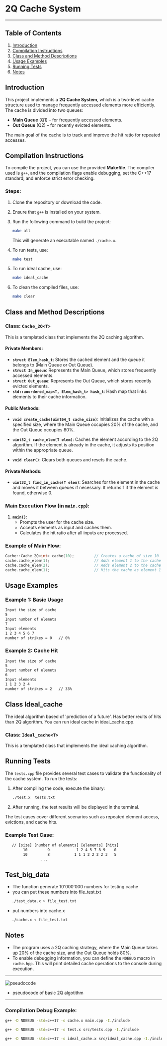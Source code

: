 # 2Q Cache System 
---
## Table of Contents
1. [Introduction](#introduction)
2. [Compilation Instructions](#compilation-instructions)
3. [Class and Method Descriptions](#class-and-method-descriptions)
4. [Usage Examples](#usage-examples)
5. [Running Tests](#running-tests)
6. [Notes](#notes)

## Introduction
This project implements a **2Q Cache System**, which is a two-level cache structure used to manage frequently accessed elements more efficiently. The cache is divided into two queues:
- **Main Queue** (Q1) – for frequently accessed elements.
- **Out Queue**  (Q2) – for recently evicted elements.

The main goal of the cache is to track and improve the hit ratio for repeated accesses.

## Compilation Instructions
To compile the project, you can use the provided **Makefile**. The compiler used is `g++`, and the compilation flags enable debugging, set the C++17 standard, and enforce strict error checking.

### Steps:
1. Clone the repository or download the code.
2. Ensure that `g++` is installed on your system.
3. Run the following command to build the project:
   ```bash
   make all
   ```
   This will generate an executable named `./cache.x`.

4. To run tests, use:
   ```bash
   make test
   ```
5. To run ideal cache, use:
   ```bash
   make ideal_cache
   ```

6. To clean the compiled files, use:
   ```bash
   make clear
   ```

## Class and Method Descriptions

### Class: `Cache_2Q<T>`
This is a templated class that implements the 2Q caching algorithm.

#### Private Members:
- **`struct Elem_hash_t`**: Stores the cached element and the queue it belongs to (Main Queue or Out Queue).
- **`struct In_queue`**: Represents the Main Queue, which stores frequently accessed elements.
- **`struct Out_queue`**: Represents the Out Queue, which stores recently evicted elements.
- **`std::unordered_map<T, Elem_hash_t> hash_t`**: Hash map that links elements to their cache information.
  
#### Public Methods:
- **`void create_cache(uint64_t cache_size)`**:
  Initializes the cache with a specified size, where the Main Queue occupies 20% of the cache, and the Out Queue occupies 80%.
  
- **`uint32_t cache_elem(T elem)`**:
  Caches the element according to the 2Q algorithm. If the element is already in the cache, it adjusts its position within the appropriate queue.

- **`void clear()`**:
  Clears both queues and resets the cache.

#### Private Methods:
- **`uint32_t find_in_cache(T elem)`**:
  Searches for the element in the cache and moves it between queues if necessary. It returns 1 if the element is found, otherwise 0.

### Main Execution Flow (in `main.cpp`):
1. **`main()`**:
   - Prompts the user for the cache size.
   - Accepts elements as input and caches them.
   - Calculates the hit ratio after all inputs are processed.
   
### Example of Main Flow:
```cpp
Cache::Cache_2Q<int> cache(10);         // Creates a cache of size 10
cache.cache_elem(1);                    // Adds element 1 to the cache
cache.cache_elem(2);                    // Adds element 2 to the cache
cache.cache_elem(1);                    // Hits the cache as element 1 is already cached
```

## Usage Examples

### Example 1: Basic Usage
```bash
Input the size of cache
5
Input number of elemets
7
Input elements
1 2 3 4 5 6 7
number of strikes = 0   // 0%
```

### Example 2: Cache Hit
```bash
Input the size of cache
5
Input number of elemets
6
Input elements
1 1 2 3 2 4
number of strikes = 2   // 33%
```

## Class Ideal_cache
   The ideal algorithm based of 'prediction of a future'. Has better reults of hits than 2Q algorithm.
   You can run ideal cache in ideal_cache.cpp.
### Class: `Ideal_cache<T>`
This is a templated class that implements the ideal caching algorithm.


## Running Tests
The `tests.cpp` file provides several test cases to validate the functionality of the cache system. To run the tests:
1. After compiling the code, execute the binary:
   ```bash
   ./test.x  tests.txt
   ```
2. After running, the test results will be displayed in the terminal.

The test cases cover different scenarios such as repeated element access, evictions, and cache hits.

### Example Test Case:
``` .txt    
   // [size] [number of elements] [elements] [hits]               
        10         9            1 2 4 5 7 8 9    0
        10         8           1 1 1 2 2 2 2 3   5
                ...
```
## Test_big_data
- The function generate 10'000'000 numbers for testing cache 
- you can put these numbers into file_test.txt
```bash
   ./test_data.x > file_test.txt
```
- put numbers into cache.x
```bash
   ./cache.x < file_test.txt
```

## Notes
- The program uses a 2Q caching strategy, where the Main Queue takes up 20% of the cache size, and the Out Queue holds 80%.
- To enable debugging information, you can define the `NDEBUG` macro in `cache.hpp`. This will print detailed cache operations to the console during execution.

---
![pseudocode](info/2Q.PDF.png)
- pseudocode of basic 2Q algotithm
---

  
### Compilation Debug Example:
```bash
g++ -D NDEBUG -std=c++17 -o cache.x main.cpp -I./include

g++ -D NDEBUG -std=c++17 -o test.x src/tests.cpp -I./include

g++ -D NDEBUG -std=c++17 -o ideal_cache.x src/ideal_cache.cpp -I./include

```
